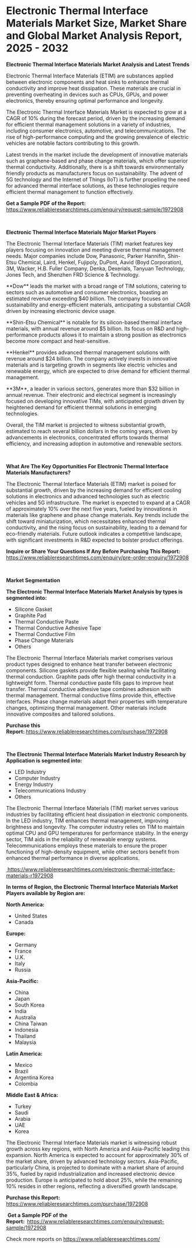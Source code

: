 <p><h1>Electronic Thermal Interface Materials Market Size, Market Share and Global Market Analysis Report, 2025 - 2032</h1></p><p><strong>Electronic Thermal Interface Materials Market Analysis and Latest Trends</strong></p>
<p><p>Electronic Thermal Interface Materials (ETIM) are substances applied between electronic components and heat sinks to enhance thermal conductivity and improve heat dissipation. These materials are crucial in preventing overheating in devices such as CPUs, GPUs, and power electronics, thereby ensuring optimal performance and longevity.</p><p>The Electronic Thermal Interface Materials Market is expected to grow at a CAGR of 10% during the forecast period, driven by the increasing demand for efficient thermal management solutions in a variety of industries, including consumer electronics, automotive, and telecommunications. The rise of high-performance computing and the growing prevalence of electric vehicles are notable factors contributing to this growth. </p><p>Latest trends in the market include the development of innovative materials such as graphene-based and phase change materials, which offer superior thermal conductivity. Additionally, there is a shift towards environmentally friendly products as manufacturers focus on sustainability. The advent of 5G technology and the Internet of Things (IoT) is further propelling the need for advanced thermal interface solutions, as these technologies require efficient thermal management to function effectively.</p></p>
<p><strong>Get a Sample PDF of the Report:&nbsp;</strong> <a href="https://www.reliableresearchtimes.com/enquiry/request-sample/1972908?utm_campaign=2204&utm_medium=2&utm_source=Github&utm_content=ia&utm_term=04022025&utm_id=electronic-thermal-interface-materials">https://www.reliableresearchtimes.com/enquiry/request-sample/1972908</a></p>
<p>&nbsp;</p>
<p><strong>Electronic Thermal Interface Materials Major Market Players</strong></p>
<p><p>The Electronic Thermal Interface Materials (TIM) market features key players focusing on innovation and meeting diverse thermal management needs. Major companies include Dow, Panasonic, Parker Hannifin, Shin-Etsu Chemical, Laird, Henkel, Fujipoly, DuPont, Aavid (Boyd Corporation), 3M, Wacker, H.B. Fuller Company, Denka, Dexerials, Tanyuan Technology, Jones Tech, and Shenzhen FRD Science & Technology.</p><p>**Dow** leads the market with a broad range of TIM solutions, catering to sectors such as automotive and consumer electronics, boasting an estimated revenue exceeding $40 billion. The company focuses on sustainability and energy-efficient materials, anticipating a substantial CAGR driven by increasing electronic device usage.</p><p>**Shin-Etsu Chemical** is notable for its silicon-based thermal interface materials, with annual revenue around $5 billion. Its focus on R&D and high-performance products allows it to maintain a strong position as electronics become more compact and heat-sensitive.</p><p>**Henkel** provides advanced thermal management solutions with revenue around $24 billion. The company actively invests in innovative materials and is targeting growth in segments like electric vehicles and renewable energy, which are expected to drive demand for efficient thermal management.</p><p>**3M**, a leader in various sectors, generates more than $32 billion in annual revenue. Their electronic and electrical segment is increasingly focused on developing innovative TIMs, with anticipated growth driven by heightened demand for efficient thermal solutions in emerging technologies.</p><p>Overall, the TIM market is projected to witness substantial growth, estimated to reach several billion dollars in the coming years, driven by advancements in electronics, concentrated efforts towards thermal efficiency, and increasing adoption in automotive and renewable sectors.</p></p>
<p>&nbsp;</p>
<p><strong>What Are The Key Opportunities For Electronic Thermal Interface Materials Manufacturers?</strong></p>
<p><p>The Electronic Thermal Interface Materials (ETIM) market is poised for substantial growth, driven by the increasing demand for efficient cooling solutions in electronics and advanced technologies such as electric vehicles and 5G infrastructure. The market is expected to expand at a CAGR of approximately 10% over the next five years, fueled by innovations in materials like graphene and phase change materials. Key trends include the shift toward miniaturization, which necessitates enhanced thermal conductivity, and the rising focus on sustainability, leading to a demand for eco-friendly materials. Future outlook indicates a competitive landscape, with significant investments in R&D expected to bolster product offerings.</p></p>
<p><strong>Inquire or Share Your Questions If Any Before Purchasing This Report:</strong> <a href="https://www.reliableresearchtimes.com/enquiry/pre-order-enquiry/1972908?utm_campaign=2204&utm_medium=2&utm_source=Github&utm_content=ia&utm_term=04022025&utm_id=electronic-thermal-interface-materials">https://www.reliableresearchtimes.com/enquiry/pre-order-enquiry/1972908</a></p>
<p>&nbsp;</p>
<p><strong>Market Segmentation</strong></p>
<p><strong>The Electronic Thermal Interface Materials Market Analysis by types is segmented into:</strong></p>
<p><ul><li>Silicone Gasket</li><li>Graphite Pad</li><li>Thermal Conductive Paste</li><li>Thermal Conductive Adhesive Tape</li><li>Thermal Conductive Film</li><li>Phase Change Materials</li><li>Others</li></ul></p>
<p><p>The Electronic Thermal Interface Materials market comprises various product types designed to enhance heat transfer between electronic components. Silicone gaskets provide flexible sealing while facilitating thermal conduction. Graphite pads offer high thermal conductivity in a lightweight form. Thermal conductive paste fills gaps to improve heat transfer. Thermal conductive adhesive tape combines adhesion with thermal management. Thermal conductive films provide thin, effective interfaces. Phase change materials adapt their properties with temperature changes, optimizing thermal management. Other materials include innovative composites and tailored solutions.</p></p>
<p><strong>Purchase this Report:&nbsp;</strong><a href="https://www.reliableresearchtimes.com/purchase/1972908?utm_campaign=2204&utm_medium=2&utm_source=Github&utm_content=ia&utm_term=04022025&utm_id=electronic-thermal-interface-materials">https://www.reliableresearchtimes.com/purchase/1972908</a></p>
<p>&nbsp;</p>
<p><strong>The Electronic Thermal Interface Materials Market Industry Research by Application is segmented into:</strong></p>
<p><ul><li>LED Industry</li><li>Computer Industry</li><li>Energy Industry</li><li>Telecommunications Industry</li><li>Others</li></ul></p>
<p><p>The Electronic Thermal Interface Materials (TIM) market serves various industries by facilitating efficient heat dissipation in electronic components. In the LED industry, TIM enhances thermal management, improving brightness and longevity. The computer industry relies on TIM to maintain optimal CPU and GPU temperatures for performance stability. In the energy sector, TIM aids in the reliability of renewable energy systems. Telecommunications employs these materials to ensure the proper functioning of high-density equipment, while other sectors benefit from enhanced thermal performance in diverse applications.</p></p>
<p><a href="https://www.reliableresearchtimes.com/electronic-thermal-interface-materials-r1972908?utm_campaign=2204&utm_medium=2&utm_source=Github&utm_content=ia&utm_term=04022025&utm_id=electronic-thermal-interface-materials">&nbsp;https://www.reliableresearchtimes.com/electronic-thermal-interface-materials-r1972908</a></p>
<p><strong>In terms of Region, the Electronic Thermal Interface Materials Market Players available by Region are:</strong></p>
<p>
    <p> <strong> North America: </strong>
        <ul>
            <li>United States</li>
            <li>Canada</li>
        </ul>
        </p> 
    <p> <strong> Europe: </strong>
        <ul>
            <li>Germany</li>
            <li>France</li>
            <li>U.K.</li>
            <li>Italy</li>
            <li>Russia</li>
        </ul>
        </p> 
    <p> <strong> Asia-Pacific: </strong>
        <ul>
            <li>China</li>
            <li>Japan</li>
            <li>South Korea</li>
            <li>India</li>
            <li>Australia</li>
            <li>China Taiwan</li>
            <li>Indonesia</li>
            <li>Thailand</li>
            <li>Malaysia</li>
        </ul>
        </p> 
    <p> <strong> Latin America: </strong>
        <ul>
            <li>Mexico</li>
            <li>Brazil</li>
            <li>Argentina Korea</li>
            <li>Colombia</li>
        </ul>
        </p> 
    <p> <strong> Middle East & Africa: </strong>
        <ul>
            <li>Turkey</li>
            <li>Saudi</li>
            <li>Arabia</li>
            <li>UAE</li>
            <li>Korea</li>
        </ul>
    </p>
    </p>
<p><p>The Electronic Thermal Interface Materials market is witnessing robust growth across key regions, with North America and Asia-Pacific leading this expansion. North America is expected to account for approximately 30% of the market share, driven by advanced technology sectors. Asia-Pacific, particularly China, is projected to dominate with a market share of around 35%, fueled by rapid industrialization and increased electronic device production. Europe is anticipated to hold about 25%, while the remaining 10% resides in other regions, reflecting a diversified growth landscape.</p></p>
<p><strong>Purchase this Report: </strong><a href="https://www.reliableresearchtimes.com/purchase/1972908?utm_campaign=2204&utm_medium=2&utm_source=Github&utm_content=ia&utm_term=04022025&utm_id=electronic-thermal-interface-materials">https://www.reliableresearchtimes.com/purchase/1972908</a></p>
<p>&nbsp;<strong>Get a Sample PDF of the Report:&nbsp;&nbsp;</strong><a href="https://www.reliableresearchtimes.com/enquiry/request-sample/1972908?utm_campaign=2204&utm_medium=2&utm_source=Github&utm_content=ia&utm_term=04022025&utm_id=electronic-thermal-interface-materials">https://www.reliableresearchtimes.com/enquiry/request-sample/1972908</a></p>
<p><strong></strong></p>
<p>Check more reports on <a href="https://www.reliableresearchtimes.com/?utm_campaign=2204&utm_medium=2&utm_source=Github&utm_content=ia&utm_term=04022025&utm_id=electronic-thermal-interface-materials">https://www.reliableresearchtimes.com/</a></p>